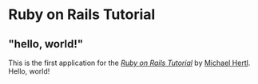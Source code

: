 # Ruby on Rails Tutorial

## "hello, world!"

This is the first application for the
[*Ruby on Rails Tutorial*](http://railstutorial.jp/)
by [Michael Hertl](https://www.michaelhertl.com/). Hello, world!